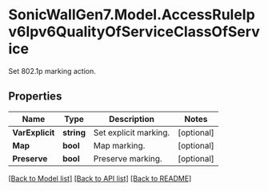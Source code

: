 # SonicWallGen7.Model.AccessRuleIpv6Ipv6QualityOfServiceClassOfService
Set 802.1p marking action.

## Properties

Name | Type | Description | Notes
------------ | ------------- | ------------- | -------------
**VarExplicit** | **string** | Set explicit marking. | [optional] 
**Map** | **bool** | Map marking. | [optional] 
**Preserve** | **bool** | Preserve marking. | [optional] 

[[Back to Model list]](../README.md#documentation-for-models) [[Back to API list]](../README.md#documentation-for-api-endpoints) [[Back to README]](../README.md)

